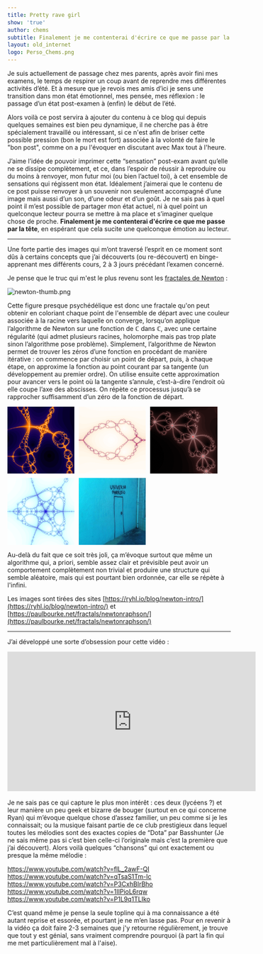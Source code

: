 ```yaml
---
title: Pretty rave girl
show: 'true'
author: chems
subtitle: Finalement je me contenterai d'écrire ce que me passe par la tête
layout: old_internet
logo: Perso_Chems.png
---
```

Je suis actuellement de passage chez mes parents, après avoir fini mes examens, le temps de respirer un coup avant de reprendre mes différentes activités d’été. Et à mesure que je revois mes amis d’ici je sens une transition dans mon état émotionnel, mes pensée, mes réflexion : le passage d’un état post-examen à (enfin) le début de l’été.

Alors voilà ce post servira à ajouter du contenu à ce blog qui depuis quelques semaines est bien peu dynamique, il ne cherche pas à être spécialement travaillé ou intéressant, si ce n'est afin de briser cette possible pression (bon le mort est fort) associée à la volonté de faire le "bon post", comme on a pu l'évoquer en discutant avec Max tout à l'heure.

J’aime l’idée de pouvoir imprimer cette “sensation” post-exam avant qu’elle ne se dissipe complètement, et ce, dans l’espoir de réussir à reproduire ou du moins à renvoyer, mon futur moi (ou bien l’actuel toi), à cet ensemble de sensations qui régissent mon état. Idéalement j’aimerai que le contenu de ce post puisse renvoyer à un souvenir non seulement accompagné d’une image mais aussi d’un son, d’une odeur et d’un goût. Je ne sais pas à quel point il m’est possible de partager mon état actuel, ni à quel point un quelconque lecteur pourra se mettre à ma place et s’imaginer quelque chose de proche. **Finalement je me contenterai d'écrire ce que me passe par la tête**, en espérant que cela sucite une quelconque émotion au lecteur.

_______

Une forte partie des images qui m’ont traversé l’esprit en ce moment sont dûs à certains concepts que j’ai découverts (ou re-découvert) en binge-apprenant mes différents cours, 2 à 3 jours précédant l’examen concerné. 

Je pense que le truc qui m'est le plus revenu sont les [fractales de Newton](https://fr.wikipedia.org/wiki/Fractale_de_Newton) :

![newton-thumb.png]({{site.baseurl}}/assets/img/newton-thumb.png)

Cette figure presque psychédélique est donc une fractale qu'on peut obtenir en coloriant chaque point de l'ensemble de départ avec une couleur associée à la racine vers laquelle on converge, lorsqu’on applique l’algorithme de Newton sur une fonction de ℂ dans ℂ, avec une certaine régularité (qui admet plusieurs racines, holomorphe mais pas trop plate sinon l’algorithme pose problème).
Simplement, l’algorithme de Newton permet de trouver les zéros d’une fonction en procédant de manière itérative : on commence par choisir un point de départ, puis, à chaque étape, on approxime la fonction au point courant par sa tangente (un développement au premier ordre). On utilise ensuite cette approximation pour avancer vers le point où la tangente s’annule, c’est-à-dire l’endroit où elle coupe l’axe des abscisses. On répète ce processus jusqu’à se rapprocher suffisamment d’un zéro de la fonction de départ.

<div style="display: flex; flex-wrap: wrap; gap: 10px;">
  <img src="/assets/img/2_m0.52_0.52_0.6_s.png" style="width: 30%;">
  <img src="/assets/img/3_0.1_0_1_s.png" style="width: 30%;">
  <img src="/assets/img/4_m0.096_0.45_0.25_s.png" style="width: 30%;">
  <img src="/assets/img/6_m0.05_0_0.7_s.png" style="width: 30%;">
  <img src="/assets/img/porte_paralelo.png" style="width: 30%;">
</div>


Au-delà du fait que ce soit très joli, ça m’évoque surtout que même un algorithme qui, a priori, semble assez clair et prévisible peut avoir un comportement complètement non trivial et produire une structure qui semble aléatoire, mais qui est pourtant bien ordonnée, car elle se répète à l'infini.

Les images sont tirées des sites [https://ryhl.io/blog/newton-intro/](https://ryhl.io/blog/newton-intro/) et [https://paulbourke.net/fractals/newtonraphson/](https://paulbourke.net/fractals/newtonraphson/)

_______

J’ai développé une sorte d’obsession pour cette vidéo :

<iframe width="560" height="315" src="https://www.youtube.com/watch?v=BiH8DAVdKME" title="YouTube video player" frameborder="0" allow="accelerometer; autoplay; clipboard-write; encrypted-media; gyroscope; picture-in-picture; web-share" referrerpolicy="strict-origin-when-cross-origin" allowfullscreen></iframe>

Je ne sais pas ce qui capture le plus mon intérêt : ces deux (lycéens ?) et leur manière un peu geek et bizarre de bouger (surtout en ce qui concerne Ryan) qui m’évoque quelque chose d’assez familier, un peu comme si je les connaissait; ou la musique faisant partie de ce club prestigieux dans lequel toutes les mélodies sont des exactes copies de “Dota” par Basshunter (Je ne sais même pas si c’est bien celle-ci l’originale mais c’est la première que j’ai découvert). Alors voilà quelques “chansons” qui ont exactement ou presque la même mélodie : 

https://www.youtube.com/watch?v=flL_2awF-QI
https://www.youtube.com/watch?v=qTsaS1Tm-Ic
https://www.youtube.com/watch?v=P3CxhBIrBho
https://www.youtube.com/watch?v=1IIPioL6rqw
https://www.youtube.com/watch?v=P1L9q1TLIko


C’est quand même je pense la seule topline qui à ma connaissance a été autant reprise et essorée, et pourtant je ne m’en lasse pas. Pour en revenir à la vidéo ça doit faire 2-3 semaines que j'y retourne régulièrement, je trouve que tout y est génial, sans vraiment comprendre pourquoi (à part la fin qui me met particulièrement mal à l'aise).
